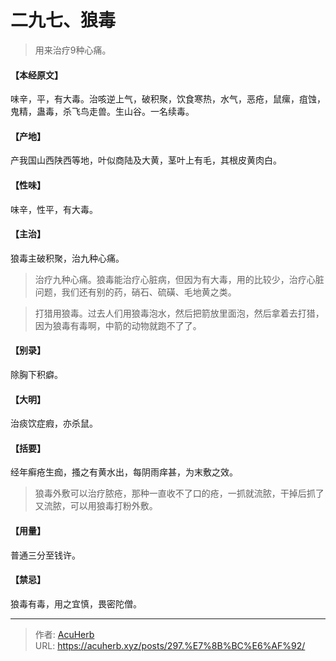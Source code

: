 # 二九七、狼毒


> 用来治疗9种心痛。

#### 【本经原文】
味辛，平，有大毒。治咳逆上气，破积聚，饮食寒热，水气，恶疮，鼠瘰，疽蚀，鬼精，蛊毒，杀飞鸟走兽。生山谷。一名续毒。
#### 【产地】
产我国山西陕西等地，叶似商陆及大黄，茎叶上有毛，其根皮黄肉白。
#### 【性味】
味辛，性平，有大毒。
#### 【主治】
狼毒主破积聚，治九种心痛。

> 治疗九种心痛。狼毒能治疗心脏病，但因为有大毒，用的比较少，治疗心脏问题，我们还有别的药，硝石、硫磺、毛地黄之类。

> 打猎用狼毒。过去人们用狼毒泡水，然后把箭放里面泡，然后拿着去打猎，因为狼毒有毒啊，中箭的动物就跑不了了。

#### 【别录】
除胸下积癖。
#### 【大明】
治痰饮症瘕，亦杀鼠。
#### 【括要】
经年癣疮生痂，搔之有黄水出，每阴雨痒甚，为末敷之效。

> 狼毒外敷可以治疗脓疮，那种一直收不了口的疮，一抓就流脓，干掉后抓了又流脓，可以用狼毒打粉外敷。

#### 【用量】
普通三分至钱许。
#### 【禁忌】
狼毒有毒，用之宜慎，畏密陀僧。

---

> 作者: [AcuHerb](https://acuherb.xyz)  
> URL: https://acuherb.xyz/posts/297.%E7%8B%BC%E6%AF%92/  


